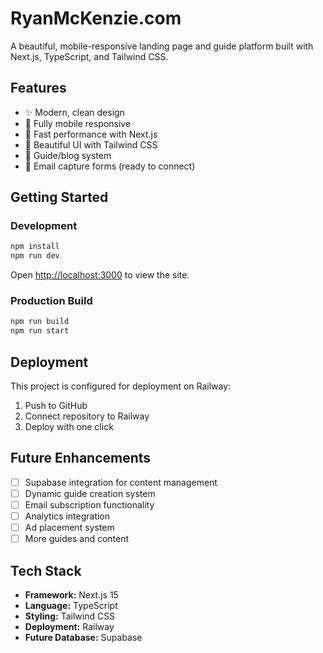 # RyanMcKenzie.com

A beautiful, mobile-responsive landing page and guide platform built with Next.js, TypeScript, and Tailwind CSS.

## Features

- ✨ Modern, clean design
- 📱 Fully mobile responsive
- 🚀 Fast performance with Next.js
- 🎨 Beautiful UI with Tailwind CSS
- 📝 Guide/blog system
- 📧 Email capture forms (ready to connect)

## Getting Started

### Development

```bash
npm install
npm run dev
```

Open [http://localhost:3000](http://localhost:3000) to view the site.

### Production Build

```bash
npm run build
npm run start
```

## Deployment

This project is configured for deployment on Railway:

1. Push to GitHub
2. Connect repository to Railway
3. Deploy with one click

## Future Enhancements

- [ ] Supabase integration for content management
- [ ] Dynamic guide creation system
- [ ] Email subscription functionality
- [ ] Analytics integration
- [ ] Ad placement system
- [ ] More guides and content

## Tech Stack

- **Framework:** Next.js 15
- **Language:** TypeScript
- **Styling:** Tailwind CSS
- **Deployment:** Railway
- **Future Database:** Supabase